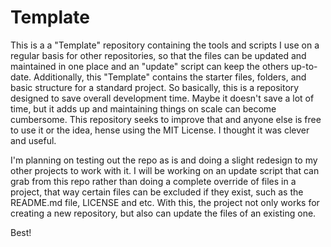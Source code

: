 # Template
This is a a "Template" repository containing the tools and scripts I use on a regular basis for other repositories, 
so that the files can be updated and maintained in one place and an "update" script can keep the others up-to-date. 
Additionally, this "Template" contains the starter files, folders, and basic structure for a standard project. So 
basically, this is a repository designed to save overall development time. Maybe it doesn't save a lot of time, but
it adds up and maintaining things on scale can become cumbersome. This repository seeks to improve that and anyone
else is free to use it or the idea, hense using the MIT License. I thought it was clever and useful.

I'm planning on testing out the repo as is and doing a slight redesign to my other projects to work with it. I
will be working on an update script that can grab from this repo rather than doing a complete override of files in
a project, that way certain files can be excluded if they exist, such as the README.md file, LICENSE and etc. With
this, the project not only works for creating a new repository, but also can update the files of an existing one.

Best!


